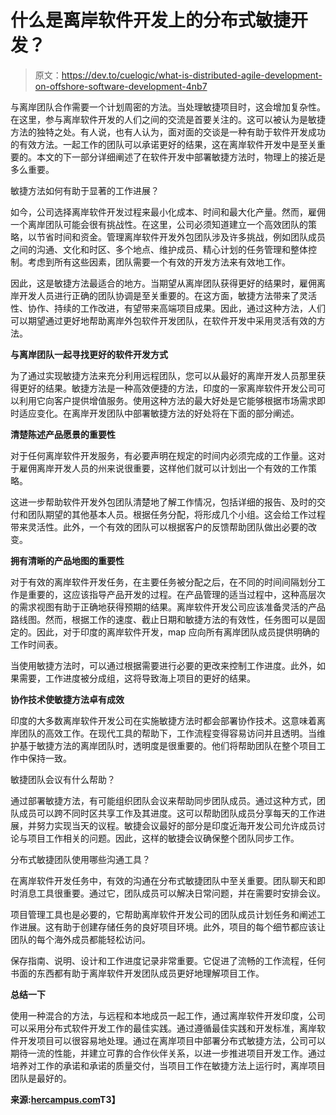 # 什么是离岸软件开发上的分布式敏捷开发？

> 原文：<https://dev.to/cuelogic/what-is-distributed-agile-development-on-offshore-software-development-4nb7>

与离岸团队合作需要一个计划周密的方法。当处理敏捷项目时，这会增加复杂性。在这里，参与离岸软件开发的人们之间的交流是首要关注的。这可以被认为是敏捷方法的独特之处。有人说，也有人认为，面对面的交谈是一种有助于软件开发成功的有效方法。一起工作的团队可以承诺更好的结果，这在离岸软件开发中是至关重要的。本文的下一部分详细阐述了在软件开发中部署敏捷方法时，物理上的接近是多么重要。

敏捷方法如何有助于显著的工作进展？

如今，公司选择离岸软件开发过程来最小化成本、时间和最大化产量。然而，雇佣一个离岸团队可能会很有挑战性。在这里，公司必须知道建立一个高效团队的策略，以节省时间和资金。管理离岸软件开发外包团队涉及许多挑战，例如团队成员之间的沟通、文化和时区、多个地点、维护成员、精心计划的任务管理和整体控制。考虑到所有这些因素，团队需要一个有效的开发方法来有效地工作。

因此，这是敏捷方法最适合的地方。当期望从离岸团队获得更好的结果时，雇佣离岸开发人员进行正确的团队协调是至关重要的。在这方面，敏捷方法带来了灵活性、协作、持续的工作改进，有望带来高端项目成果。因此，通过这种方法，人们可以期望通过更好地帮助离岸外包软件开发团队，在软件开发中采用灵活有效的方法。

**与离岸团队一起寻找更好的软件开发方式**

为了通过实现敏捷方法来充分利用远程团队，您可以从最好的离岸开发人员那里获得更好的结果。敏捷方法是一种高效便捷的方法，印度的一家离岸软件开发公司可以利用它向客户提供增值服务。使用这种方法的最大好处是它能够根据市场需求即时适应变化。在离岸开发团队中部署敏捷方法的好处将在下面的部分阐述。

**清楚陈述产品愿景的重要性**

对于任何离岸软件开发服务，有必要声明在规定的时间内必须完成的工作量。这对于雇佣离岸开发人员的州来说很重要，这样他们就可以计划出一个有效的工作策略。

这进一步帮助软件开发外包团队清楚地了解工作情况，包括详细的报告、及时的交付和团队期望的其他基本人员。根据任务分配，将形成几个小组。这会给工作过程带来灵活性。此外，一个有效的团队可以根据客户的反馈帮助团队做出必要的改变。

**拥有清晰的产品地图的重要性**

对于有效的离岸软件开发任务，在主要任务被分配之后，在不同的时间间隔划分工作是重要的，这应该指导产品开发的过程。在产品管理的适当过程中，这种高层次的需求视图有助于正确地获得预期的结果。离岸软件开发公司应该准备灵活的产品路线图。然而，根据工作的速度、截止日期和敏捷方法的有效性，任务图可以是固定的。因此，对于印度的离岸软件开发，map 应向所有离岸团队成员提供明确的工作时间表。

当使用敏捷方法时，可以通过根据需要进行必要的更改来控制工作进度。此外，如果需要，工作进度被分成组，这将导致海上项目的更好的结果。

**协作技术使敏捷方法卓有成效**

印度的大多数离岸软件开发公司在实施敏捷方法时都会部署协作技术。这意味着离岸团队的高效工作。在现代工具的帮助下，工作流程变得容易访问并且透明。当维护基于敏捷方法的离岸团队时，透明度是很重要的。他们将帮助团队在整个项目工作中保持一致。

敏捷团队会议有什么帮助？

通过部署敏捷方法，有可能组织团队会议来帮助同步团队成员。通过这种方式，团队成员可以跨不同时区共享工作及其进度。这可以帮助团队成员分享每天的工作进展，并努力实现当天的议程。敏捷会议最好的部分是印度近海开发公司允许成员讨论与项目工作相关的问题。因此，这样的敏捷会议确保整个团队同步工作。

分布式敏捷团队使用哪些沟通工具？

在离岸软件开发任务中，有效的沟通在分布式敏捷团队中至关重要。团队聊天和即时消息工具很重要。通过它，团队成员可以解决日常问题，并在需要时安排会议。

项目管理工具也是必要的，它帮助离岸软件开发公司的团队成员计划任务和阐述工作进展。这有助于创建存储任务的良好项目环境。此外，项目的每个细节都应该让团队的每个海外成员都能轻松访问。

保存指南、说明、设计和工作进度记录非常重要。它促进了流畅的工作流程，任何书面的东西都有助于离岸软件开发团队成员更好地理解项目工作。

**总结一下**

使用一种混合的方法，与远程和本地成员一起工作，通过离岸软件开发印度，公司可以采用分布式软件开发工作的最佳实践。通过遵循最佳实践和开发标准，离岸软件开发项目可以很容易地处理。通过在离岸项目中部署分布式敏捷方法，公司可以期待一流的性能，并建立可靠的合作伙伴关系，以进一步推进项目开发工作。通过培养对工作的承诺和承诺的质量交付，当项目工作在敏捷方法上运行时，离岸项目团队是最好的。

**来源:[hercampus.com](https://www.hercampus.com/author/what-distributed-agile-development-offshore-software-development)T3】**